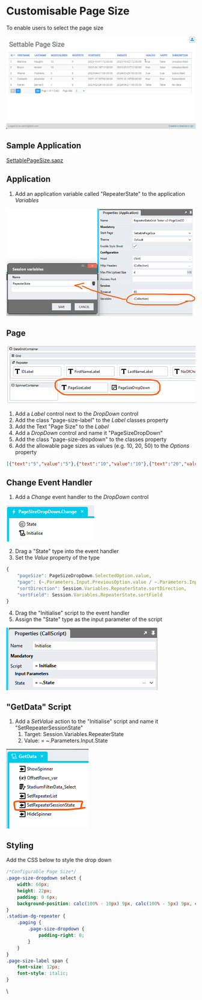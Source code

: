 # Customisable Page Size

To enable users to select the page size

![](images/SettablePgSize.gif)

## Sample Application
[SettablePageSize.sapz](Stadium6/SettablePageSize.sapz?raw=true)

## Application
1. Add an application variable called "RepeaterState" to the application *Variables*

![](images/RepeaterStateSession.png)

## Page

![](images/SettableControls.png)

1. Add a *Label* control next to the *DropDown* control
2. Add the class "page-size-label" to the *Label* classes property
3. Add the Text "Page Size" to the *Label*
4. Add a *DropDown* control and name it "PageSizeDropDown"
5. Add the class "page-size-dropdown" to the classes property
6. Add the allowable page sizes as values (e.g. 10, 20, 50) to the *Options* property

```json
[{"text":"5","value":"5"},{"text":"10","value":"10"},{"text":"20","value":"20"},{"text":"50","value":"50"},{"text":"100","value":"100"}]
```

## Change Event Handler

1. Add a *Change* event handler to the *DropDown* control

![](images/SettableChangeEvent.png)

2. Drag a "State" type into the event handler
3.  Set the *Value* property of the type

```javascript
{
	"pageSize": PageSizeDropDown.SelectedOption.value,
	"page": (~.Parameters.Input.PreviousOption.value / ~.Parameters.Input.SelectedOption.value * Session.Variables.RepeaterState.page) > 1 ? (~.Parameters.Input.PreviousOption.value / ~.Parameters.Input.SelectedOption.value * Session.Variables.RepeaterState.page) : 1,
	"sortDirection": Session.Variables.RepeaterState.sortDirection,
	"sortField": Session.Variables.RepeaterState.sortField
}
```

4. Drag the "Initialise" script to the event handler
5. Assign the "State" type as the input parameter of the script

![](images/SettableStateInput.png)

## "GetData" Script

1. Add a *SetValue* action to the "Initialise" script and name it "SetRepeaterSessionState"
   1. Target: Session.Variables.RepeaterState
   2. Value: = ~.Parameters.Input.State

![](images/SetRepeaterSessionState.png)

## Styling
Add the CSS below to style the drop down
```CSS
/*Configurable Page Size*/
.page-size-dropdown select {
	width: 60px;
	height: 22px;
	padding: 0 6px;
	background-position: calc(100% - 10px) 9px, calc(100% - 5px) 9px, calc(100% - 30px) 6px;
}
.stadium-dg-repeater {
    .paging {
		.page-size-dropdown {
			padding-right: 0;
		}
	}
}
.page-size-label span {
	font-size: 12px;
	font-style: italic;
}
```
\